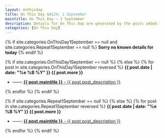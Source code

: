 ```yaml
---
layout: onthisday
title: On This Day &#124; 1 September
maintitle: On This Day — 1 September
description: Details for On This Day are genarated by the posts added to the website so the content is subject to changes/updates over time.
categories: [On This Day]
---
```


{% if site.categories.OnThisDay1September == null and site.categories.Repeat1September == null %}
<strong>Sorry no known details for today</strong>
{% endif %}

{% if site.categories.OnThisDay1September == null %}
{% else %}
{% for post in site.categories.OnThisDay1September reversed %}
<strong>{{ post.date | date: "%e %B %Y" }} {{ post.more }}</strong>
<ul>
<li> ——: <a href="{{ post.url }}"><strong>{{ post.maintitle }}</strong> - {{ post.post_description }}</a></li>
</ul>
{% endfor %}
{% endif %}

{% if site.categories.Repeat1September == null %}
{% else %}
{% for post in site.categories.Repeat1September reversed %}
<strong>{{ post.date | date: "%e %B %Y" }} {{ post.more }}</strong>
<ul>
<li> ——: <a href="{{ post.url }}"><strong>{{ post.maintitle }}</strong> - {{ post.post_description }}</a></li>
</ul>
{% endfor %}
{% endif %}
